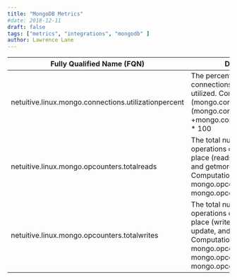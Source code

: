 ```yaml
---
title: "MongoDB Metrics"
#date: 2018-12-11
draft: false
tags: ["metrics", "integrations", "mongodb" ]
author: Lawrence Lane
---
```



| Fully Qualified Name (FQN)                          | Description                                                                                                                                                                                                | Units   | Min | Max  | BASE | CORR | UTIL |
|-----------------------------------------------------|------------------------------------------------------------------------------------------------------------------------------------------------------------------------------------------------------------|---------|-----|------|------|------|------|
| netuitive.linux.mongo.connections.utilizationpercent | The percentage of available connections currently being utilized. Computation: (mongo.connections.current / (mongo.connections.current +mongo.connections.available)) * 100                                | percent | 0   | 100  | yes  | no   | yes  |
| netuitive.linux.mongo.opcounters.totalreads          | The total number of read operations currently taking place (reads include both query and getmore requests). Computation: mongo.opcounters.query + mongo.opcounters.germore                                 | count   | 0   | none | yes  | no   | no   |
| netuitive.linux.mongo.opcounters.totalwrites         | The total number of write operations currently taking place (writes include insert, update, and delete requests). Computation: mongo.opcounters.insert + mongo.opcounters.update + mongo.opcounters.delete | count   | 0   | none | yes  | no   | no   |
